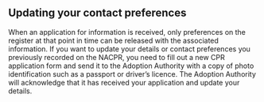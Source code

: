 ##  Updating your contact preferences

When an application for information is received, only preferences on the
register at that point in time can be released with the associated
information. If you want to update your details or contact preferences you
previously recorded on the NACPR, you need to fill out a new CPR application
form and send it to the Adoption Authority with a copy of photo identification
such as a passport or driver’s licence. The Adoption Authority will
acknowledge that it has received your application and update your details.
